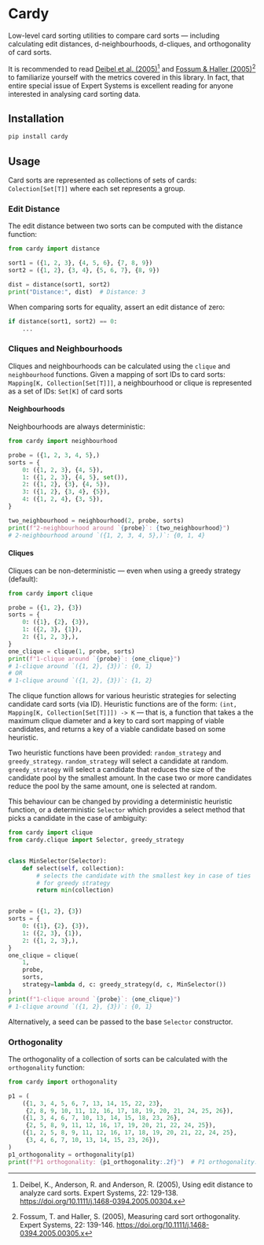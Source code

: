 # Cardy

Low-level card sorting utilities to compare card sorts — including calculating
edit distances, d-neighbourhoods, d-cliques, and orthogonality of card sorts.

It is recommended to read
[Deibel et al. (2005)](https://doi.org/10.1111/j.1468-0394.2005.00304.x)[^1]
and [Fossum & Haller (2005)](https://doi.org/10.1111/j.1468-0394.2005.00305.x)[^2]
to familiarize yourself with the metrics covered in this library.
In fact, that entire special issue of Expert Systems is excellent reading for
anyone interested in analysing card sorting data.

## Installation

```bash
pip install cardy
```

## Usage

Card sorts are represented as collections of sets of cards: `Colection[Set[T]]`
where each set represents a group.

### Edit Distance

The edit distance between two sorts can be computed with the distance function:

```python
from cardy import distance

sort1 = ({1, 2, 3}, {4, 5, 6}, {7, 8, 9})
sort2 = ({1, 2}, {3, 4}, {5, 6, 7}, {8, 9})

dist = distance(sort1, sort2)
print("Distance:", dist)  # Distance: 3
```

When comparing sorts for equality, assert an edit distance of zero:

```python
if distance(sort1, sort2) == 0:
    ...
```

### Cliques and Neighbourhoods

Cliques and neighbourhoods can be calculated using the `clique`
and `neighbourhood` functions. Given a mapping of sort IDs to card sorts:
`Mapping[K, Collection[Set[T]]]`, a neighbourhood or clique is represented as a
set of IDs: `Set[K]` of card sorts

#### Neighbourhoods

Neighbourhoods are always deterministic:

```python
from cardy import neighbourhood

probe = ({1, 2, 3, 4, 5},)
sorts = {
    0: ({1, 2, 3}, {4, 5}),
    1: ({1, 2, 3}, {4, 5}, set()),
    2: ({1, 2}, {3}, {4, 5}),
    3: ({1, 2}, {3, 4}, {5}),
    4: ({1, 2, 4}, {3, 5}),
}

two_neighbourhood = neighbourhood(2, probe, sorts)
print(f"2-neighbourhood around `{probe}`: {two_neighbourhood}")
# 2-neighbourhood around `({1, 2, 3, 4, 5},)`: {0, 1, 4}
```

#### Cliques

Cliques can be non-deterministic — even when using a greedy strategy (default):

```python
from cardy import clique

probe = ({1, 2}, {3})
sorts = {
    0: ({1}, {2}, {3}),
    1: ({2, 3}, {1}),
    2: ({1, 2, 3},),
}
one_clique = clique(1, probe, sorts)
print(f"1-clique around `{probe}`: {one_clique}")
# 1-clique around `({1, 2}, {3})`: {0, 1}
# OR
# 1-clique around `({1, 2}, {3})`: {1, 2}
```

The clique function allows for various heuristic strategies for selecting
candidate card sorts (via ID). Heuristic functions are of the form:
`(int, Mapping[K, Collection[Set[T]]]) -> K` — that is, a function that takes
a the maximum clique diameter and a key to card sort mapping of viable
candidates, and returns a key of a viable candidate based on some heuristic.

Two heuristic functions have been provided: `random_strategy` and
`greedy_strategy`. `random_strategy` will select a candidate at random.
`greedy_strategy` will select a candidate that reduces the size of the
candidate pool by the smallest amount. In the case two or more candidates
reduce the pool by the same amount, one is selected at random.

This behaviour can be changed by providing a deterministic heuristic function,
or a deterministic `Selector` which provides a select method that picks a
candidate in the case of ambiguity:

```python
from cardy import clique
from cardy.clique import Selector, greedy_strategy


class MinSelector(Selector):
    def select(self, collection):
        # selects the candidate with the smallest key in case of ties
        # for greedy strategy
        return min(collection)


probe = ({1, 2}, {3})
sorts = {
    0: ({1}, {2}, {3}),
    1: ({2, 3}, {1}),
    2: ({1, 2, 3},),
}
one_clique = clique(
    1,
    probe,
    sorts,
    strategy=lambda d, c: greedy_strategy(d, c, MinSelector())
)
print(f"1-clique around `{probe}`: {one_clique}")
# 1-clique around `({1, 2}, {3})`: {0, 1}
```

Alternatively, a seed can be passed to the base `Selector` constructor.

### Orthogonality

The orthogonality of a collection of sorts can be calculated with the
`orthogonality` function:

```python
from cardy import orthogonality

p1 = (
    ({1, 3, 4, 5, 6, 7, 13, 14, 15, 22, 23},
     {2, 8, 9, 10, 11, 12, 16, 17, 18, 19, 20, 21, 24, 25, 26}),
    ({1, 3, 4, 6, 7, 10, 13, 14, 15, 18, 23, 26},
     {2, 5, 8, 9, 11, 12, 16, 17, 19, 20, 21, 22, 24, 25}),
    ({1, 2, 5, 8, 9, 11, 12, 16, 17, 18, 19, 20, 21, 22, 24, 25},
     {3, 4, 6, 7, 10, 13, 14, 15, 23, 26}),
)
p1_orthogonality = orthogonality(p1)
print(f"P1 orthogonality: {p1_orthogonality:.2f}")  # P1 orthogonality: 2.33
```

[^1]: Deibel, K., Anderson, R. and Anderson, R. (2005), Using edit distance
to analyze card sorts. Expert Systems, 22: 129-138.
https://doi.org/10.1111/j.1468-0394.2005.00304.x

[^2]: Fossum, T. and Haller, S. (2005), Measuring card sort orthogonality.
Expert Systems, 22: 139-146. https://doi.org/10.1111/j.1468-0394.2005.00305.x
